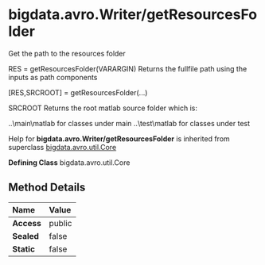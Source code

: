 [//]: #  (Copyright 2017, The MathWorks, Inc.)
# bigdata.avro.Writer/getResourcesFolder  
  
  Get the path to the resources folder
 
  RES = getResourcesFolder(VARARGIN) Returns the fullfile path
  using the inputs as path components
 
  [RES,SRCROOT] = getResourcesFolder(...)
 
  SRCROOT Returns the root matlab source folder which is:
 
  ..\main\matlab for classes under main
  ..\test\matlab for classes under test
 
  Help for **bigdata.avro.Writer/getResourcesFolder** is inherited from superclass [bigdata.avro.util.Core](bigdata.avro.util.Core.md)      

**Defining Class**	bigdata.avro.util.Core  
 
 ## Method Details  
  
Name | Value  
:------------------- | :----------------------------------------------------------------
**Access** | public  
**Sealed** | false  
**Static** |false  
